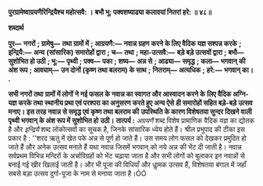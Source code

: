 **पुरग्रामेष्वाग्रयणैरिन्द्रियैश्च महोत्सवै: ।** **बभौ भू: पक्वशष्याढ्या कलावयां नितरां हरे: ॥ ४८॥** 

**शब्दार्थ** 

**पुर—** **नगरों** **; ग्रामेषु—** **तथा ग्रामों में** **; आग्रयणै:—** **नवान्न ग्रहण करने के लिए वैदिक यज्ञ सश्पन्न करके** **; इन्द्रियै:—** **अन्य** **(सांसारिक) समारोहों द्वारा** **; च—** **तथा** **; महा-उत्सवै:—** **बड़े बड़े उत्सवों द्वारा** **; बभौ—** **सुशोभित हो उठी** **; भू:—** **पृथ्वी** **; पक्व—** **पका** **; शष्य—** **अन्न से** **; आढ्या—** **समृद्ध** **; कला—** **भगवान् की अंश रूप** **; आवयाम्—** **उन दोनों (कृष्ण तथा बलराम) के साथ** **;** **नितराम्—** **अत्यधिक** **; हरे:—** **भगवान् का।** **.** 

**सभी नगरों तथा ग्रामों में लोगों ने नई फसल के नवान्न का स्वागत और आस्वादन करने के** **लिए वैदिक अग्नि-यज्ञ करके तथा स्थानीय प्रथा एवं परश्परा का अनुसरण करते हुए अन्य ऐसे** **ही समारोहों सहित बड़े-बड़े उत्सव मनाए। इस तरह नवान्न से समृद्ध एवं कृष्ण तथा बलराम की** **उपस्थिति के कारण विशेषतया सुन्दर दिखने वाली पृथ्वी भगवान् के अंश रूप में सुशोभित हो** **उठी।** **तात्पर्य :** *अग्रयणै* शब्द विशेष प्रामाणिक वैदिक यज्ञ का द्योतक है और *इन्द्रियै* शब्द लोकोत्सवों का सूचक है, जिनके सांसारिक ध्येय होते हैं। श्रील प्रभुपाद की टीका इस प्रकार है : ''शरद ऋतु में खेत पके अन्न से पूर्ण हो जाते हैं। उस समय लोग फसल को देखकर प्रमुदित हो जाते हैं और अनेक उत्सव मनाते हैं यथा नवान्न जिसमें भगवान् को नये अन्न की भेंट दी जाती है। नवान्न सर्वप्रथम विभिन्न मन्दिरों के अर्चाविग्रहों को भेंट चढ़ाया जाता है और सभी लोगों को बुलाकर इन नवान्नों से बनाई गई खीर खिलाई जाती है। और भी पूजा की विधियाँ और धाॢमक उत्सव हैं, विशेषतया बंगाल में जहाँ सबसे बड़ा उत्सव दुर्गा-पूजा के नाम से मनाया जाता है।ÓÓ  